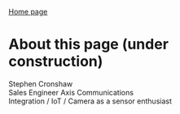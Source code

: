 [Home page](readme.md)

# About this page (under construction)
Stephen Cronshaw  
Sales Engineer Axis Communications  
Integration / IoT / Camera as a sensor enthusiast  
